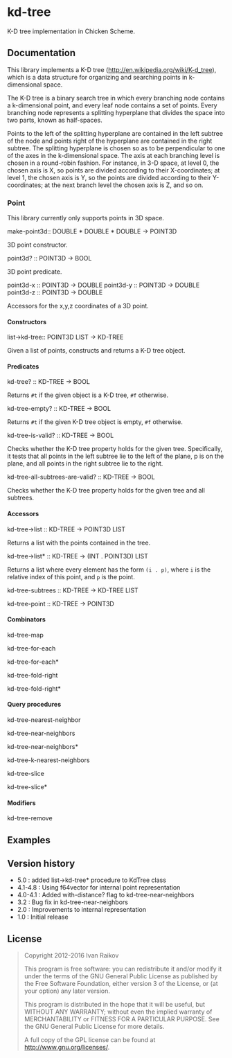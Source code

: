 # kd-tree

K-D tree implementation in Chicken Scheme.

## Documentation

This library implements a K-D tree
(http://en.wikipedia.org/wiki/K-d_tree), which is a data structure for
organizing and searching points in k-dimensional space.

The K-D tree is a binary search tree in which every branching node
contains a k-dimensional point, and every leaf node contains a set of
points. Every branching node represents a splitting hyperplane that
divides the space into two parts, known as half-spaces.

Points to the left of the splitting hyperplane are contained in the
left subtree of the node and points right of the hyperplane are
contained in the right subtree. The splitting hyperplane is chosen so
as to be perpendicular to one of the axes in the k-dimensional
space. The axis at each branching level is chosen in a round-robin
fashion. For instance, in 3-D space, at level 0, the chosen axis is X,
so points are divided according to their X-coordinates; at level 1,
the chosen axis is Y, so the points are divided according to their
Y-coordinates; at the next branch level the chosen axis is Z, and so
on.


### Point

This library currently only supports points in 3D space.

<procedure>make-point3d:: DOUBLE * DOUBLE * DOUBLE -> POINT3D</procedure>

3D point constructor.

<procedure>point3d? :: POINT3D -> BOOL</procedure>

3D point predicate.

<procedure>point3d-x :: POINT3D -> DOUBLE</procedure>
<procedure>point3d-y :: POINT3D -> DOUBLE</procedure>
<procedure>point3d-z :: POINT3D -> DOUBLE</procedure>

Accessors for the x,y,z coordinates of a 3D point.

#### Constructors
   
<procedure>list->kd-tree:: POINT3D LIST  -> KD-TREE</procedure>

Given a list of points, constructs and returns a K-D tree object.

#### Predicates

<procedure>kd-tree? :: KD-TREE -> BOOL </procedure>

Returns `#t` if the given object is a K-D tree, `#f` otherwise.

<procedure>kd-tree-empty? :: KD-TREE -> BOOL  </procedure>

Returns `#t` if the given K-D tree object is empty, `#f` otherwise.

<procedure>kd-tree-is-valid? :: KD-TREE -> BOOL  </procedure>

Checks whether the K-D tree property holds for the given tree.
Specifically, it tests that all points in the left subtree lie to the
left of the plane, p is on the plane, and all points in the right
subtree lie to the right.

<procedure>kd-tree-all-subtrees-are-valid? :: KD-TREE -> BOOL </procedure>

Checks whether the K-D tree property holds for the given tree and all
subtrees.

#### Accessors

<procedure>kd-tree->list :: KD-TREE -> POINT3D LIST</procedure>

Returns a list with the points contained in the tree.

<procedure>kd-tree->list* :: KD-TREE -> (INT . POINT3D) LIST </procedure>

Returns a list where every element has the form `(i . p)`, where `i`
is the relative index of this point, and `p` is the point.

<procedure>kd-tree-subtrees :: KD-TREE -> KD-TREE LIST</procedure>

<procedure>kd-tree-point :: KD-TREE -> POINT3D  </procedure>

#### Combinators

<procedure>kd-tree-map </procedure>

<procedure>kd-tree-for-each </procedure>

<procedure>kd-tree-for-each* </procedure>

<procedure>kd-tree-fold-right </procedure>

<procedure>kd-tree-fold-right* </procedure>

#### Query procedures

<procedure>kd-tree-nearest-neighbor </procedure>

<procedure>kd-tree-near-neighbors </procedure>

<procedure>kd-tree-near-neighbors* </procedure>

<procedure>kd-tree-k-nearest-neighbors </procedure>

<procedure>kd-tree-slice </procedure>

<procedure>kd-tree-slice* </procedure>

#### Modifiers

<procedure>kd-tree-remove </procedure>


## Examples




## Version history

- 5.0 : added list->kd-tree* procedure to KdTree class
- 4.1-4.8 : Using f64vector for internal point representation
- 4.0-4.1 : Added with-distance? flag to kd-tree-near-neighbors
- 3.2 : Bug fix in kd-tree-near-neighbors
- 2.0 : Improvements to internal representation
- 1.0 : Initial release

## License

>
> Copyright 2012-2016 Ivan Raikov
> 
>  This program is free software: you can redistribute it and/or modify
>  it under the terms of the GNU General Public License as published by
>  the Free Software Foundation, either version 3 of the License, or (at
>  your option) any later version.
>  
>  This program is distributed in the hope that it will be useful, but
>  WITHOUT ANY WARRANTY; without even the implied warranty of
>  MERCHANTABILITY or FITNESS FOR A PARTICULAR PURPOSE.  See the GNU
>  General Public License for more details.
> 
>  A full copy of the GPL license can be found at
>  <http://www.gnu.org/licenses/>.

